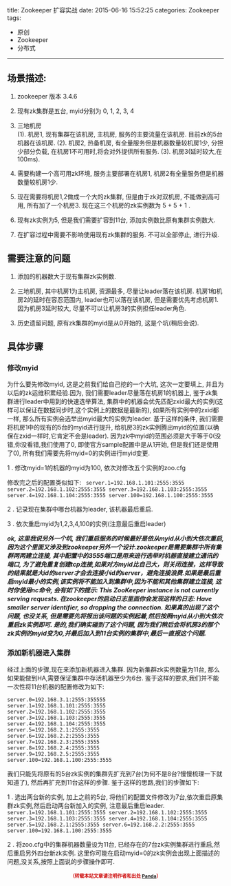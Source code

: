 

title: Zookeeper 扩容实战
date: 2015-06-16 15:52:25
categories: Zookeeper
tags: 
- 原创
- Zookeeper
- 分布式
---

## 场景描述:

1. zookeeper 版本 3.4.6

2. 现有zk集群是五台, myid分别为 0, 1, 2, 3, 4
<!--more-->
3. 三地机房  
  (1). 机房1, 现有集群在该机房, 主机房, 服务的主要流量在该机房. 目前zk的5台机器在该机房. 
  (2). 机房2, 热备机房, 有全量服务但是机器数量较机房1少, 分担少部分负载, 在机房1不可用时,将会对外提供所有服务.
  (3). 机房3(延时较大,在100ms).

4. 需要构建一个高可用zk环境, 服务主要部署在机房1, 机房2有全量服务但是机器数量较机房1少. 

5. 现在需要将机房1,2做成一个大的zk集群, 但是由于zk对双机房, 不能做到高可用, 所有加了一个机房3. 现在这三个机房的zk实例数为 5 + 5 + 1 .

6. 现有zk实例为5, 但是我们需要扩容到11台, 添加实例数比原有集群实例数大.

7. 在扩容过程中需要不影响使用现有zk集群的服务. 不可以全部停止, 进行升级.



## 需要注意的问题

1. 添加的机器数大于现有集群zk实例数.

2. 三地机房, 其中机房1为主机房, 资源最多, 尽量让leader落在该机房. 机房1和机房2的延时在容忍范围内, leader也可以落在该机房, 但是需要优先考虑机房1. 因为机房3延时较大, 尽量不可以让机房3的实例担任leader角色.

3. 历史遗留问题, 原有zk集群的myid是从0开始的, 这是个坑(稍后会说).


## 具体步骤

### 修改myid 

  为什么要先修改myid, 这是之前我们给自己挖的一个大坑, 这次一定要填上, 并且为以后的zk运维积累经验.因为, 我们需要leader尽量落在机房1的机器上, 鉴于zk集群进行leader中用到的快速选举算法, 集群中的机器会优先匹配zxid最大的实例(这样可以保证在数据同步时,这个实例上的数据是最新的), 如果所有实例中的zxid都一样, 那么所有实例会选举出myid最大的实例为leader. 基于这样的条件, 我们需要将机房1中的现有的5台的myid进行提升, 给机房3的zk实例腾出myid的位置(以确保在zxid一样时,它肯定不会是leader). 因为zk中myid的范围必须是大于等于0(没错,你没看错,我们使用了0, 即使官方sample配置中是从1开始, 但是我们还是使用了0), 所有我们需要先将myid=0的实例进行myid变更. 
  

1 . 修改myid=1的机器的myid为100, 依次对修改五个实例的zoo.cfg
   
  修改完之后的配置类似如下:
    ```	
	server.1=192.168.1.101:2555:3555
	server.2=192.168.1.102:2555:3555
	server.3=192.168.1.103:2555:3555
	server.4=192.168.1.104:2555:3555
	server.100=192.168.1.100:2555:3555
    ```

2 . 记录现在集群中哪台机器为leader, 该机器最后重启.

3 . 依次重启myid为1,2,3,4,100的实例(注意最后重启leader)

***ok, 这里我说另外一个坑, 我们重启服务的时候最好是依从myid从小到大依次重启, 因为这个里面又涉及到zookeeper另外一个设计.zookeeper是需要集群中所有集群两两建立连接, 其中配置中的3555端口是用来进行选举时机器直接建立通讯的端口, 为了避免重复创建tcp连接,如果对方myid比自己大，则关闭连接，这样导致的结果就是大id的server才会去连接小id的server，避免连接浪费.如果是最后重启myid最小的实例,该实例将不能加入到集群中,因为不能和其他集群建立连接, 这时你使用nc命令, 会有如下的提示: This ZooKeeper instance is not currently serving requests. 在zookeeper的启动日志里面你会发现这样的日志: Have smaller server identifier, so dropping the connection. 如果真的出现了这个问题, 也没关系, 但是需要先将报出该问题的实例起着,然后按照myid从小到大依次重启zk实例即可. 是的,我们确实碰到了这个问题, 因为我们稍后会将机房3的那个zk实例的myid变为0,并最后加入到11台实例的集群中,最后一直报这个问题.***


### 添加新机器进入集群

经过上面的步骤,现在来添加新机器进入集群. 因为新集群zk实例数量为11台, 那么如果能做到HA,需要保证集群中存活机器至少为6台. 鉴于这样的要求,我们并不能一次性将11台机器的配置修改为如下:
```
server.0=192.168.3.1:2555:355555
server.1=192.168.1.101:2555:3555
server.2=192.168.1.102:2555:3555
server.3=192.168.1.103:2555:3555
server.4=192.168.1.104:2555:3555
server.5=192.168.2.1:2555:3555
server.6=192.168.2.2:2555:3555
server.7=192.168.2.3:2555:3555
server.8=192.168.2.4:2555:3555
server.9=192.168.2.5:2555:3555
server.100=192.168.1.100:2555:3555 
```


	
我们只能先将原有的5台zk实例的集群先扩充到7台(为何不是8台?慢慢梳理一下就知道了), 然后再扩充到11台这样的步骤. 鉴于这样的思路,我们的步骤如下:

1 . 选出两台新的实例, 加上之前的5台, 将他们的配置文件修改为7台,依次重启原集群zk实例,然后启动两台新加入的实例, 注意最后重启leader.
    ```
	server.1=192.168.1.101:2555:3555
	server.2=192.168.1.102:2555:3555
	server.3=192.168.1.103:2555:3555
	server.4=192.168.1.104:2555:3555
	server.5=192.168.2.1:2555:3555
	server.6=192.168.2.2:2555:3555
	server.100=192.168.1.100:2555:3555 
	```

	




2 . 将zoo.cfg中的集群机器数量设为11台, 已经存在的7台zk实例集群进行重启,然后重启另外四台新zk实例. 这里你可能在启动myid=0的zk实例会出现上面描述的问题,没关系,按照上面说的步骤操作即可.



<div style="margin-top: 15px; font-size: 11px;color: #cc0000;"><p align="center"><strong>（转载本站文章请注明作者和出处 <a href="http://siye1982.github.io">Panda</a>）</strong></p></div>










